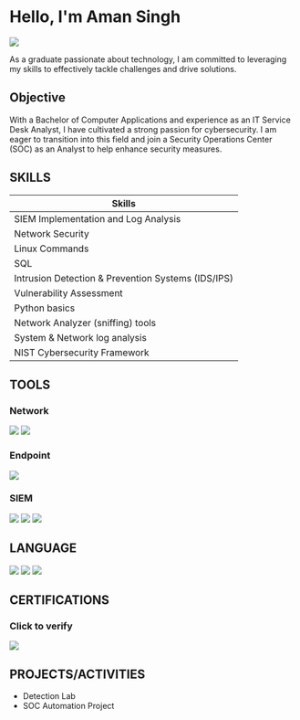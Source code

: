 # Hello, I'm Aman Singh
<a href="https://linkedin.com"><img src="https://img.shields.io/badge/-LinkedIn-0072b1?&style=for-the-badge&logo=linkedin&logoColor=white" /></a>

As a graduate passionate about technology, I am committed to leveraging my skills to effectively tackle challenges and drive solutions.

## Objective

With a Bachelor of Computer Applications and experience as an IT Service Desk Analyst, I have cultivated a strong passion for cybersecurity. I am eager to transition into this field and join a Security Operations Center (SOC) as an Analyst to help enhance security measures.
## SKILLS

| Skills                                               |
|-----------------------------------------------|
| SIEM Implementation and Log Analysis          | 
| Network Security                              | 
| Linux Commands                                | 
| SQL                                           | 
| Intrusion Detection & Prevention Systems (IDS/IPS) |             |
| Vulnerability Assessment                       |
| Python basics                                  |
| Network Analyzer (sniffing) tools              |
| System & Network log analysis                  |
| NIST Cybersecurity Framework                   |



## TOOLS

### Network
<div>
    <img src="https://img.shields.io/badge/-Wireshark-1679A7?&style=for-the-badge&logo=Wireshark&logoColor=white" />
    <img src="https://img.shields.io/badge/-Suricata-EF3B2D?&style=for-the-badge&logo=Suricata&logoColor=white" />
    
</div>

### Endpoint
<div>
    <img src="https://img.shields.io/badge/-Wazuh-4B275F?&style=for-the-badge&logo=Wazuh&logoColor=white" />

</div>

### SIEM
<div>
    <img src="https://img.shields.io/badge/-Wazuh-4B275F?&style=for-the-badge&logo=Wazuh&logoColor=white" />
    <img src="https://img.shields.io/badge/-Splunk-000000?&style=for-the-badge&logo=Splunk&logoColor=white" />
    <img src="https://img.shields.io/badge/-Elastic-005571?&style=for-the-badge&logo=Elastic&logoColor=white" />
</div>

## LANGUAGE
<div>
<img src="https://img.shields.io/badge/-SQL-00758F?&style=for-the-badge&logo=MySQL&logoColor=white" />
<img src="https://img.shields.io/badge/-Python-306998?&style=for-the-badge&logo=Python&logoColor=white" />
<img src="https://img.shields.io/badge/-Linux-32CD32?&style=for-the-badge&logo=Linux&logoColor=white" />

</div>

## CERTIFICATIONS
### Click to verify 
<div>
<div></div><a href="https://coursera.org/share/145ea5d45f728012237fcd588bfd15f5" target="_blank">
  <img src="https://img.shields.io/badge/-Google%20Cybersecurity%20Certificate-4285F4?&style=for-the-badge&logo=Google&logoColor=white" />
</a>

</div>

## PROJECTS/ACTIVITIES
- Detection Lab
- SOC Automation Project
